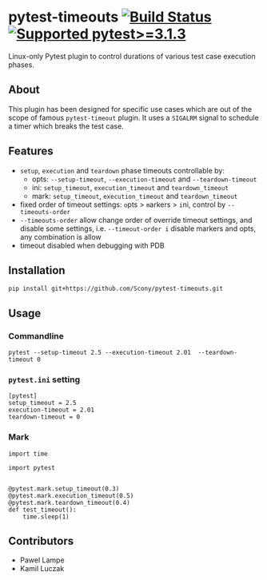 # pytest-timeouts [![Build Status](https://travis-ci.org/Scony/pytest-timeouts.svg?branch=master)](https://travis-ci.org/Scony/pytest-timeouts) [![Supported pytest>=3.1.3](https://img.shields.io/badge/pytest-3.1-green.svg)]()

Linux-only Pytest plugin to control durations of various test case execution phases.

## About

This plugin has been designed for specific use cases which are out of the scope of famous `pytest-timeout` plugin.
It uses a `SIGALRM` signal to schedule a timer which breaks the test case.

## Features

* `setup`, `execution` and `teardown` phase timeouts controllable by:
   * opts: `--setup-timeout`, `--execution-timeout` and `--teardown-timeout`
   * ini: `setup_timeout`, `execution_timeout` and `teardown_timeout`
   * mark: `setup_timeout`, `execution_timeout` and `teardown_timeout`
* fixed order of timeout settings: `o`pts > `m`arkers > `i`ni, control by `--timeouts-order`
* `--timeouts-order` allow change order of override timeout settings, and disable some settings, i.e. `--timeout-order i` disable markers and opts, any combination is allow
* timeout disabled when debugging with PDB

## Installation

```
pip install git+https://github.com/Scony/pytest-timeouts.git
```

## Usage

### Commandline

```
pytest --setup-timeout 2.5 --execution-timeout 2.01  --teardown-timeout 0
```

### `pytest.ini` setting

```
[pytest]
setup_timeout = 2.5
execution-timeout = 2.01
teardown-timeout = 0
```

### Mark

```
import time

import pytest


@pytest.mark.setup_timeout(0.3)
@pytest.mark.execution_timeout(0.5)
@pytest.mark.teardown_timeout(0.4)
def test_timeout():
    time.sleep(1)
```

## Contributors

* Pawel Lampe
* Kamil Luczak

